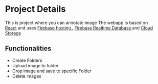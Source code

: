 # Project Details

This is project where you can annotate image
The webapp is based on [React](https://reactjs.org/) and uses [Firebase hosting ](https://firebase.google.com/docs/hosting), [Firebase Realtime Database ](https://firebase.google.com/docs/database) and [Cloud Storage](https://firebase.google.com/docs/storage)

## Functionalities
* Create Folders
* Upload image to folder
* Crop image and save to specific Folder
* Delete images
